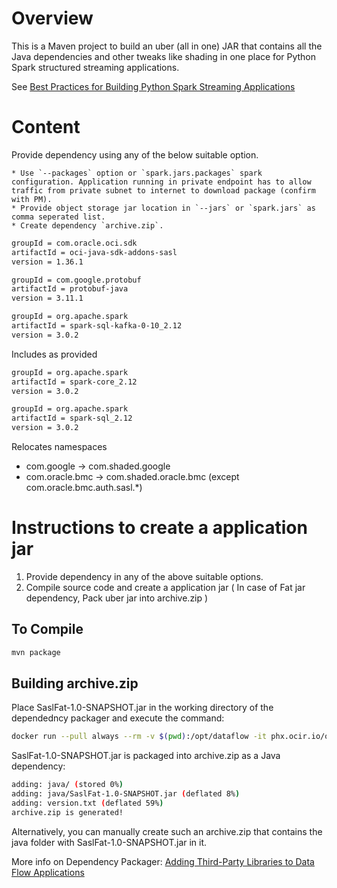 # Overview
This is a Maven project to build an uber (all in one) JAR that contains all the Java dependencies and other tweaks like shading in one place for Python Spark structured streaming applications.

See [Best Practices for Building Python Spark Streaming Applications](https://docs.cloud.oracle.com/en-us/iaas/data-flow/using/spark-streaming.htm#streaming-build-python-app-tips)
# Content
Provide dependency using any of the below suitable option.

    * Use `--packages` option or `spark.jars.packages` spark configuration. Application running in private endpoint has to allow traffic from private subnet to internet to download package (confirm with PM). 
    * Provide object storage jar location in `--jars` or `spark.jars` as comma seperated list.  
    * Create dependency `archive.zip`.

```sh
groupId = com.oracle.oci.sdk
artifactId = oci-java-sdk-addons-sasl
version = 1.36.1
```
```sh
groupId = com.google.protobuf
artifactId = protobuf-java
version = 3.11.1
```
```sh
groupId = org.apache.spark
artifactId = spark-sql-kafka-0-10_2.12
version = 3.0.2
```
Includes as provided
```sh
groupId = org.apache.spark
artifactId = spark-core_2.12
version = 3.0.2
```
```sh
groupId = org.apache.spark
artifactId = spark-sql_2.12
version = 3.0.2
```
Relocates namespaces
* com.google -> com.shaded.google
* com.oracle.bmc -> com.shaded.oracle.bmc (except com.oracle.bmc.auth.sasl.*)

# Instructions to create a application jar
1. Provide dependency in any of the above suitable options.
2. Compile source code and create a application jar ( In case of Fat jar dependency, Pack uber jar into archive.zip )

## To Compile
```sh
mvn package
```

## Building archive.zip
Place SaslFat-1.0-SNAPSHOT.jar in the working directory of the dependedncy packager and execute the command:
```sh
docker run --pull always --rm -v $(pwd):/opt/dataflow -it phx.ocir.io/oracle/dataflow/dependency-packager:latest
```
SaslFat-1.0-SNAPSHOT.jar is packaged into archive.zip as a Java dependency:
```sh
adding: java/ (stored 0%)
adding: java/SaslFat-1.0-SNAPSHOT.jar (deflated 8%)
adding: version.txt (deflated 59%)
archive.zip is generated!
```
Alternatively, you can manually create such an archive.zip that contains the java folder with SaslFat-1.0-SNAPSHOT.jar in it.

More info on Dependency Packager: [Adding Third-Party Libraries to Data Flow Applications](https://docs.oracle.com/en-us/iaas/data-flow/using/third-party-libraries.htm?bundle=7861#third-party-libraries)
